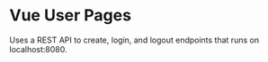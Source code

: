 # Vue User Pages
Uses a REST API to create, login, and logout endpoints that runs on localhost:8080.

